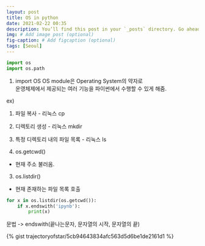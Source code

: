 ```yaml
---
layout: post
title: OS in python 
date: 2021-02-22 00:35
description: You’ll find this post in your `_posts` directory. Go ahead and edit it and re-build the site to see your changes. # Add post description (optional)
img: # Add image post (optional)
fig-caption: # Add figcaption (optional)
tags: [Seoul]
---
```


```python
import os
import os.path

```

1. import OS 
OS module은 Operating System의 약자로  
운영체제에서 제공되는 여러 기능을 파이썬에서 수행할 수 있게 해줌.

ex) 
1. 파일 복사 - 리눅스 cp
2. 디렉토리 생성 - 리눅스 mkdir 
3. 특정 디렉토리 내의 파일 목록 - 리눅스 ls 

2. os.getcwd()
- 현재 주소 불러옴.

3. os.listdir()
- 현재 존재하는 파일 목록 호출 

```python
for x in os.listdir(os.getcwd()):
    if x.endswith('ipynb'):
        print(x)
```

문법 -> endswith(끝나는문자, 문자열의 시작, 문자열의 끝) 

{% gist trajectoryofstar/5cb94643834afc563d5d6be1de2161d1 %}
